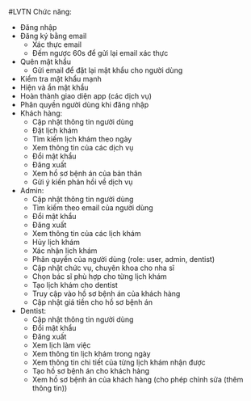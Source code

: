 #LVTN
Chức năng:
- Đăng nhập
- Đăng ký bằng email
  + Xác thực email
  + Đếm ngược 60s để gửi lại email xác thực
- Quên mật khẩu
    + Gửi email để đặt lại mật khẩu cho người dùng
- Kiểm tra mật khẩu mạnh
- Hiện và ẩn mật khẩu
- Hoàn thành giao diện app (các dịch vụ)
- Phân quyền người dùng khi đăng nhập
- Khách hàng:
  + Cập nhật thông tin người dùng
  + Đặt lịch khám
  + Tìm kiếm lịch khám theo ngày
  + Xem thông tin của các dịch vụ
  + Đổi mật khẩu
  + Đăng xuất
  + Xem hồ sơ bệnh án của bản thân
  + Gửi ý kiến phản hồi về dịch vụ
- Admin:
  + Cập nhật thông tin người dùng
  + Tìm kiếm theo email của người dùng
  + Đổi mật khẩu
  + Đăng xuất
  + Xem thông tin của các lịch khám
  + Hủy lịch khám
  + Xác nhận lịch khám
  + Phân quyền của người dùng (role: user, admin, dentist)
  + Cập nhật chức vụ, chuyên khoa cho nha sĩ
  + Chọn bác sĩ phù hợp cho từng lịch khám
  + Tạo lịch khám cho dentist
  + Truy cập vào hồ sơ bệnh án của khách hàng 
  + Cập nhật giá tiền cho hồ sơ bệnh án
- Dentist:
  + Cập nhật thông tin người dùng
  + Đổi mật khẩu
  + Đăng xuất
  + Xem lịch làm việc
  + Xem thông tin lịch khám trong ngày
  + Xem thông tin chi tiết của từng lịch khám nhận được
  + Tạo hồ sơ bệnh án cho khách hàng
  + Xem hồ sơ bệnh án của khách hàng (cho phép chỉnh sửa (thêm thông tin))
